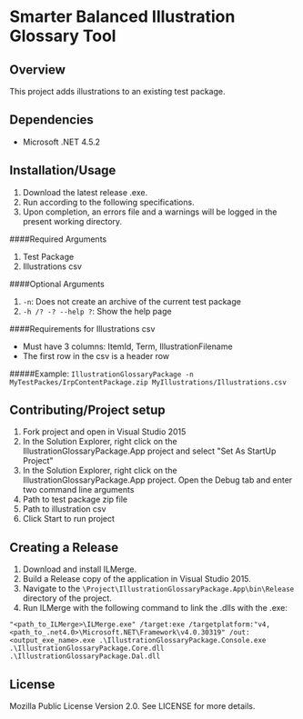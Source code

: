 # Smarter Balanced Illustration Glossary Tool 

## Overview
This project adds illustrations to an existing test package.

## Dependencies
- Microsoft .NET 4.5.2

## Installation/Usage
1. Download the latest release .exe.
2. Run according to the following specifications.
3. Upon completion, an errors file and a warnings will be logged in the present working directory.

####Required Arguments
1. Test Package
2. Illustrations csv

####Optional Arguments
1. `-n`: Does not create an archive of the current test package
2. `-h /? -? --help ?`: Show the help page

####Requirements for Illustrations csv
- Must have 3 columns: ItemId, Term, IllustrationFilename
- The first row in the csv is a header row

#####Example:
`IllustrationGlossaryPackage -n MyTestPackes/IrpContentPackage.zip MyIllustrations/Illustrations.csv`

## Contributing/Project setup
1. Fork project and open in Visual Studio 2015
2. In the Solution Explorer, right click on the IllustrationGlossaryPackage.App project and select "Set As StartUp Project"
3. In the Solution Explorer, right click on the IllustrationGlossaryPackage.App project. Open the Debug tab and enter two command line arguments
  1. Path to test package zip file
  2. Path to illustration csv
4. Click Start to run project 

## Creating a Release
1. Download and install ILMerge.
2. Build a Release copy of the application in Visual Studio 2015.
3. Navigate to the `\Project\IllustrationGlossaryPackage.App\bin\Release` directory of the project.
4. Run ILMerge with the following command to link the .dlls with the .exe:

`"<path_to_ILMerge>\ILMerge.exe" /target:exe /targetplatform:"v4,<path_to_.net4.0>\Microsoft.NET\Framework\v4.0.30319" /out:<output_exe_name>.exe .\IllustrationGlossaryPackage.Console.exe .\IllustrationGlossaryPackage.Core.dll .\IllustrationGlossaryPackage.Dal.dll`


## License
Mozilla Public License Version 2.0. See LICENSE for more details.
